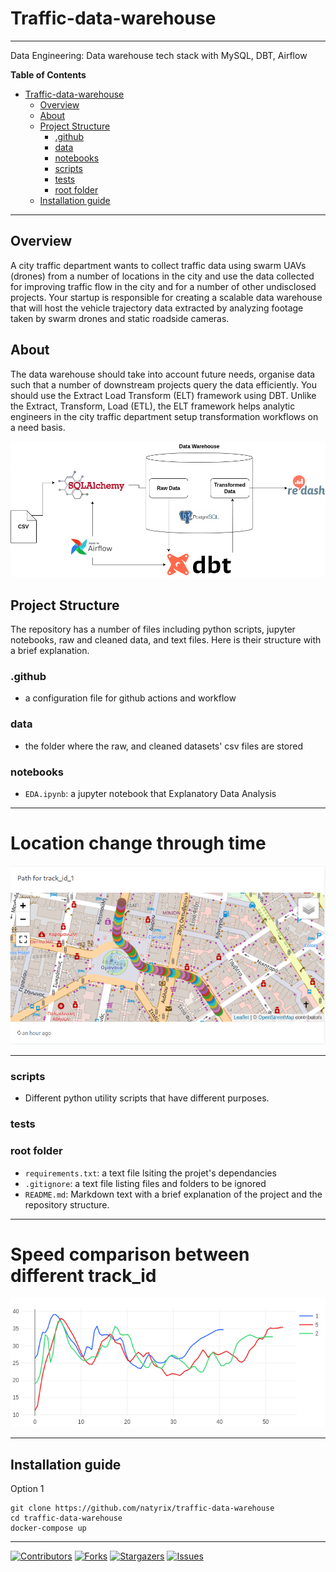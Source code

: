 # Traffic-data-warehouse

***

Data Engineering: Data warehouse tech stack with MySQL, DBT, Airflow

**Table of Contents**
- [Traffic-data-warehouse](#Traffic-data-warehouse)
  - [Overview](#overview)
  - [About](#about)
  - [Project Structure](#project-structure)
    - [.github](#.github)
    - [data](#data)
    - [notebooks](#notebooks)
    - [scripts](#scripts)
    - [tests](#tests)
    - [root folder](#root-folder)
  - [Installation guide](#Installation-guide)

***

## Overview

A city traffic department wants to collect traffic data using swarm UAVs (drones) from a number of locations in the city and use the data collected for improving traffic flow in the city and for a number of other undisclosed projects. Your startup is responsible for creating a scalable data warehouse that will host the vehicle trajectory data extracted by analyzing footage taken by swarm drones and static roadside cameras.


## About

The data warehouse should take into account future needs, organise data such that a number of downstream projects query the data efficiently. You should use the Extract Load Transform (ELT) framework using DBT.  Unlike the Extract, Transform, Load (ETL), the ELT framework helps analytic engineers in the city traffic department setup transformation workflows on a need basis.  



![Alt text](Tech_stack_flow.png?raw=true "Tech stack")


## Project Structure
The repository has a number of files including python scripts, jupyter notebooks, raw and cleaned data, and text files. Here is their structure with a brief explanation.


### .github
- a configuration file for github actions and workflow

### data
- the folder where the raw, and cleaned datasets' csv files are stored

### notebooks
- `EDA.ipynb`: a jupyter notebook that Explanatory Data Analysis

***
# Location change through time
![Alt text](Path_for_track_id_1.png?raw=true "Tech stack")

***

### scripts
- Different python utility scripts that have different purposes.

### tests


### root folder
- `requirements.txt`: a text file lsiting the projet's dependancies
- `.gitignore`: a text file listing files and folders to be ignored
- `README.md`: Markdown text with a brief explanation of the project and the repository structure.

***
# Speed comparison between different track_id
![Alt text](Speed_comparison_through_time.png?raw=true "Tech stack")

***

## Installation guide
Option 1
```
git clone https://github.com/natyrix/traffic-data-warehouse
cd traffic-data-warehouse
docker-compose up 
```


***

[![Contributors][contributors-shield]][contributors-url]
[![Forks][forks-shield]][forks-url]
[![Stargazers][stars-shield]][stars-url]
[![Issues][issues-shield]][issues-url]


[contributors-shield]: https://img.shields.io/github/contributors/natyrix/traffic-data-warehouse.svg?style=for-the-badge
[contributors-url]: https://github.com/natyrix/traffic-data-warehouse/graphs/contributors
[forks-shield]: https://img.shields.io/github/forks/natyrix/traffic-data-warehouse.svg?style=for-the-badge
[forks-url]: https://github.com/natyrix/traffic-data-warehouse/network/members
[stars-shield]: https://img.shields.io/github/stars/natyrix/traffic-data-warehouse.svg?style=for-the-badge
[stars-url]: https://github.com/natyrix/traffic-data-warehouse/stargazers
[issues-shield]: https://img.shields.io/github/issues/natyrix/traffic-data-warehouse.svg?style=for-the-badge
[issues-url]: https://github.com/natyrix/traffic-data-warehouse/issues
